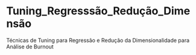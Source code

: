 # Tuning_Regresssão_Redução_Dimensão
Técnicas de Tuning para Regressão e Redução da Dimensionalidade para Análise de Burnout
